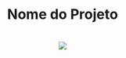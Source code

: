 <h1 align="center">Nome do Projeto</h1>

<h1 align="center">
  <img src="./assets/'c0cf399545df4176a62c95bcb338a07308_14_08.gif" />
</h1>
